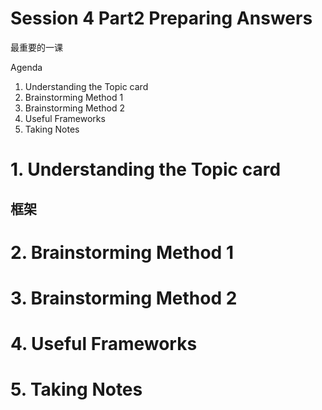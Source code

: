 # Session 4 Part2 Preparing Answers
最重要的一课

Agenda

1. Understanding the Topic card
2. Brainstorming Method 1
3. Brainstorming Method 2
4. Useful Frameworks
5. Taking Notes

# 1. Understanding the Topic card

## 框架





# 2. Brainstorming Method 1

# 3. Brainstorming Method 2
# 4. Useful Frameworks
# 5. Taking Notes
